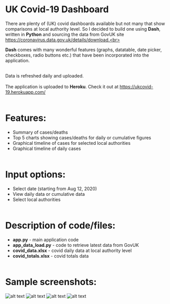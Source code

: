 # UK Covid-19 Dashboard
There are plenty of (UK) covid dashboards available but not many that show comparisons at local authority level. So I decided to build one using **Dash**, written in **Python** and sourcing the data from GovUK site https://coronavirus.data.gov.uk/details/download.<br><br>

**Dash** comes with many wonderful features (graphs, datatable, date picker, checkboxes, radio buttons etc.) that have been incorporated into the application.<br><br>

Data is refreshed daily and uploaded.<br><br>
The application is uploaded to **Heroku**. Check it out at https://ukcovid-19.herokuapp.com/<br><br>

# Features:
- Summary of cases/deaths
- Top 5 charts showing cases/deaths for daily or cumulative figures
- Graphical timeline of cases for selected local authorities
- Graphical timeline of daily cases<br><br>

# Input options:
- Select date (starting from Aug 12, 2020)
- View daily data or cumulative data
- Select local authorities<br><br>

# Description of code/files:
 - **app.py** - main application code
 - **app_data_load.py** - code to retrieve latest data from GovUK
 - **covid_data.xlsx** - covid daily data at local authority level
 - **covid_totals.xlsx** - covid totals data<br><br>
 
# Sample screenshots:
![alt text](https://github.com/waiky8/ukcovid-19/blob/main/screenshot1.jpg)
![alt text](https://github.com/waiky8/ukcovid-19/blob/main/screenshot2.jpg)
![alt text](https://github.com/waiky8/ukcovid-19/blob/main/screenshot3.jpg)
![alt text](https://github.com/waiky8/ukcovid-19/blob/main/screenshot4.jpg)
